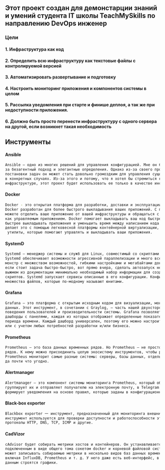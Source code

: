  ## Этот проект создан для демонстарции знаний и умений студента IT школы TeachMySkills по направлению DevOps инженер
 
### Цели

#### 1. Инфраструктура как код
#### 2. Определить всю инфраструктуру как текстовые файлы с контролируемой версией
#### 3. Автоматизировать развертывание и подготовку
#### 4. Настроить мониторинг приложения и компонентов системы в целом
#### 5. Рассылка уведомления при старте и финише деплоя, а так же при недоступности приложения.
#### 6. Должно быть просто перенести инфраструктуру с одного сервера на другой, если возникнет такая необходимость

## Инструменты
#### Ansible
```sh
Ansible — одно из многих решений для управления конфигурацией. Мне он больше всего нравится 
за безагентный подход и элегантные определения. Однако из-за своего процедурного стиля
постановки задач он может стать довольно громоздким для управления существующими серверами 
в конкретных случаях. Из-за этого и потому, что я хотел бы стремиться к более неизменной 
инфраструктуре, этот проект будет использовать ее только в качестве инструмента подготовки.
```
#### Docker 
```sh
Docker - это открытая платформа для разработки, доставки и эксплуатации приложений. 
Docker разработан для более быстрого выкладывания ваших приложений. С помощью docker вы 
можете отделить ваше приложение от вашей инфраструктуры и обращаться с инфраструктурой 
как управляемым приложением. Docker помогает выкладывать ваш код быстрее, быстрее тестировать, 
быстрее выкладывать приложения и уменьшить время между написанием кода и запуска кода. Docker 
делает это с помощью легковесной платформы контейнерной виртуализации, используя процессы и
 утилиты, которые помогают управлять и выкладывать ваши приложения.
```
#### SystemD
```sh
Systemd — менеджер системы и служб для Linux, совместимый со скриптами инициализации SysV и LSB. 
Systemd обеспечивает возможности агрессивной параллелизации и много всего прочего. Огромный 
монстр с множеством возможностей, гибкими настройками и мегабайтами документации. Но что делать, 
если стоит задача быстро-быстро, вот прямо вчера, сделать автозапуск некоего сервиса? Давайте 
выжмем из документации минимально необходимый набор информации для создания простых старт-стоп 
скриптов. Systemd запускает сервисы описанные в его конфигурации. Конфигурация состоит из 
множества файлов, которые по-модному называют юнитами.
```
#### Grafana
```sh
Grafana — это платформа с открытым исходным кодом для визуализации, мониторинга и анализа 
данных. Этот инструмент, в сочетании с Graylog, — часть нашей двухсторонней системы мониторинга 
поведения пользователей и производительности системы. Grafana позволяет пользователям создавать 
дашборды с панелями, каждая из которых отображает определенные показатели в течение установленного 
периода времени. Каждый дашборд универсален, поэтому его можно настроить для конкретного проекта 
или с учетом любых потребностей разработки и/или бизнеса.
```
#### Prometheus
```sh
Prometheus — это база данных временных рядов. Но Prometheus — не просто база данных временных
рядов. К нему можно присоединить целую экосистему инструментов, чтобы расширить функционал. 
Prometheus мониторит самые разные системы: серверы, базы данных, отдельные виртуальные машины, 
да почти что угодно.
```
#### Alertmanager
```sh
Alertmanager — это компонент системы мониторинга Prometheus, который обрабатывает оповещения, 
группирует их и отправляет получателю на электронную почту, в Telegram или Slack. Компонент 
формирует уведомления на основе правил, которые заданы в конфигурационном файле.
```
#### Black-box exporter
```sh
Blackbox exporter 一 инструмент, предназначенный для мониторинга внешних систем и сервисов. Этот 
инструмент используется для проверки доступности и работоспособности этих систем через различные 
протоколы HTTP, DNS, TCP, ICMP и другие.
```
#### CadVizor
```sh
cAdvisor будет собирать метрики хостов и контейнеров. Он устанавливается в виде docker-образа c 
подключенным в виде общего тома сокетом docker и корневой файловой системой на хосте. cAdvisor 
может записывать собираемые метрики в несколько видов баз данных временных рядов (time-series database), 
включая InfluxDB, Prometheus и т. д. У него даже есть веб-интерфейс, в котором по собранным 
данным строятся графики.
```


